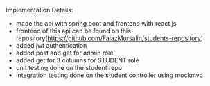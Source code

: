 Implementation Details:
 - made the api with spring boot and frontend with react js
 - frontend of this api can be found on this repository(https://github.com/FaiazMursalin/students-repository)
 - added jwt authentication
 - added post and get for admin role
 - added get for 3 columns for STUDENT role
 - unit testing done on the student repo
 - integration testing done on the student controller using mockmvc

